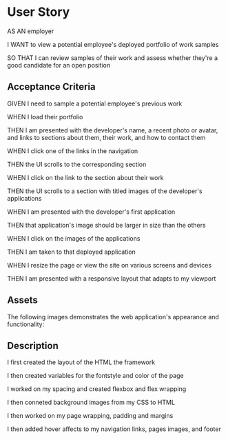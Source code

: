 # User Story


AS AN employer

I WANT to view a potential employee's deployed portfolio of work samples

SO THAT I can review samples of their work and assess whether they're a good candidate for an open position

## Acceptance Criteria 


GIVEN I need to sample a potential employee's previous work

WHEN I load their portfolio

THEN I am presented with the developer's name, a recent photo or avatar, and links to sections about them, their work, and how to contact them

WHEN I click one of the links in the navigation

THEN the UI scrolls to the corresponding section

WHEN I click on the link to the section about their work

THEN the UI scrolls to a section with titled images of the developer's applications

WHEN I am presented with the developer's first application

THEN that application's image should be larger in size than the others

WHEN I click on the images of the applications

THEN I am taken to that deployed application

WHEN I resize the page or view the site on various screens and devices

THEN I am presented with a responsive layout that adapts to my viewport

## Assets

The following images demonstrates the web application's appearance and functionality:



## Description


I first created the layout of the HTML the framework

I then created variables for the fontstyle and color of the page

I worked on my spacing and created flexbox and flex wrapping 

I then conneted background images from my CSS to HTML

I then worked on my page wrapping, padding and margins

I then added hover affects to my navigation links, pages images, and footer


